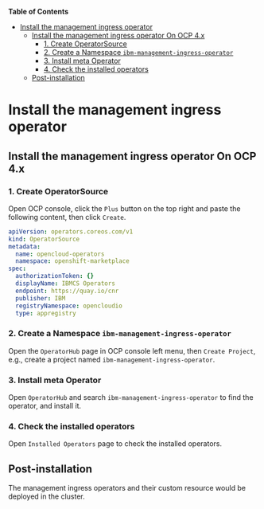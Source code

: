 **Table of Contents**


- [Install the management ingress operator](#install-the-ibm-management-ingress-operator)
    - [Install the management ingress operator On OCP 4.x](#install-the-ibm-management-ingress-operator-on-ocp-4x)
        - [1. Create OperatorSource](#1-create-operatorsource)
        - [2. Create a Namespace `ibm-management-ingress-operator`](#2-create-a-namespace-ibm-management-ingress-operator)
        - [3. Install meta Operator](#3-install-ibm-management-ingress-operator)
        - [4. Check the installed operators](#4-check-the-installed-operators)
    - [Post-installation](#post-installation)

# Install the management ingress operator

## Install the management ingress operator On OCP 4.x

### 1. Create OperatorSource

Open OCP console, click the `Plus` button on the top right and paste the following content, then click `Create`.

```yaml
apiVersion: operators.coreos.com/v1
kind: OperatorSource
metadata:
  name: opencloud-operators
  namespace: openshift-marketplace
spec:
  authorizationToken: {}
  displayName: IBMCS Operators
  endpoint: https://quay.io/cnr
  publisher: IBM
  registryNamespace: opencloudio
  type: appregistry
```

### 2. Create a Namespace `ibm-management-ingress-operator`

Open the `OperatorHub` page in OCP console left menu, then `Create Project`, e.g., create a project named `ibm-management-ingress-operator`.

### 3. Install meta Operator

Open `OperatorHub` and search `ibm-management-ingress-operator` to find the operator, and install it.

### 4. Check the installed operators

Open `Installed Operators` page to check the installed operators.

## Post-installation

The management ingress operators and their custom resource would be deployed in the cluster.
